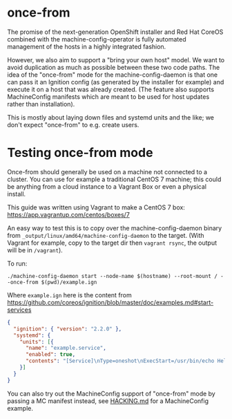 # once-from

The promise of the next-generation OpenShift installer and Red Hat CoreOS
combined with the machine-config-operator is fully automated management
of the hosts in a highly integrated fashion.

However, we also aim to support a "bring your own host" model. We want to avoid
duplication as much as possible between these two code paths. The idea of the
"once-from" mode for the machine-config-daemon is that one can pass it an
Ignition config (as generated by the installer for example) and execute it
on a host that was already created. (The feature also supports MachineConfig
manifests which are meant to be used for host updates rather than installation).

This is mostly about laying down files and systemd units and the like; we
don't expect "once-from" to e.g. create users.

# Testing once-from mode

Once-from should generally be used on a machine not connected to a cluster.  You can use for example a traditional CentOS 7 machine;
this could be anything from a cloud instance to a Vagrant Box or even
a physical install.

This guide was written using Vagrant to make a CentOS 7 box: https://app.vagrantup.com/centos/boxes/7

An easy way to test this is to copy over the machine-config-daemon
binary from `_output/linux/amd64/machine-config-daemon` to the
target.  (With Vagrant for example, copy to the target dir then `vagrant rsync`, the output will be in `/vagrant`).

To run:

`./machine-config-daemon start --node-name $(hostname) --root-mount / --once-from $(pwd)/example.ign`

Where `example.ign` here is the content from https://github.com/coreos/ignition/blob/master/doc/examples.md#start-services

```json
{
  "ignition": { "version": "2.2.0" },
  "systemd": {
    "units": [{
      "name": "example.service",
      "enabled": true,
      "contents": "[Service]\nType=oneshot\nExecStart=/usr/bin/echo Hello World\n\n[Install]\nWantedBy=multi-user.target"
    }]
  }
}
```

You can also try out the MachineConfig support of "once-from" mode by passing a MC manifest instead, see [HACKING.md](./HACKING.md) for a MachineConfig example.

